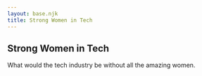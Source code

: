 ```yaml
---
layout: base.njk
title: Strong Women in Tech
---
```


<section class="swit">
  <div class="container">
    <h1>Strong Women in Tech</h1>
    <p>What would the tech industry be without all the amazing women.</p>
  </div>
</section>
